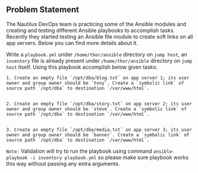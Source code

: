 
## Problem Statement
The Nautilus DevOps team is practicing some of the Ansible modules and creating and testing different Ansible playbooks to accomplish tasks. Recently they started testing an Ansible file module to create soft links on all app servers. Below you can find more details about it.



Write a `playbook.yml` under `/home/thor/ansible` directory on `jump host`, an `inventory` file is already present under `/home/thor/ansible` directory on `jump host` itself. Using this playbook accomplish below given tasks:


    1. Create an empty file `/opt/dba/blog.txt` on app server 1; its user owner and group owner should be `tony`. Create a `symbolic link` of source path `/opt/dba` to destination `/var/www/html`.


    2. Create an empty file `/opt/dba/story.txt` on app server 2; its user owner and group owner should be `steve`. Create a `symbolic link` of source path `/opt/dba` to destination `/var/www/html`.


    3. Create an empty file `/opt/dba/media.txt` on app server 3; its user owner and group owner should be `banner`. Create a `symbolic link` of source path `/opt/dba` to destination `/var/www/html`.


`Note:` Validation will try to run the playbook using command `ansible-playbook -i inventory playbook.yml` so please make sure playbook works this way without passing any extra arguments.